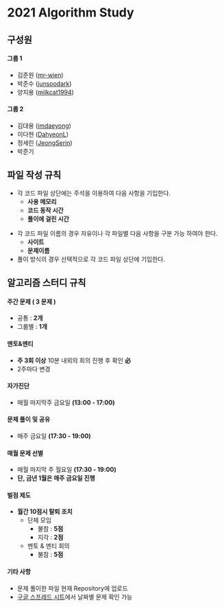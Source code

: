 # 2021 Algorithm Study
## 구성원
#### 그룹 1
- 김준원 ([mr-wien](https://github.com/Algorithm-2021/AlgorithmStudy/tree/master/mr-wien))
- 박준수 ([junsoodark](https://github.com/Algorithm-2021/AlgorithmStudy/tree/master/junsoodark))
- 양지용 ([milkcat1994](https://github.com/Algorithm-2021/AlgorithmStudy/tree/master/milkcat1994))
#### 그룹 2
- 김대용 ([imdaeyong](https://github.com/Algorithm-2021/AlgorithmStudy/tree/master/imdaeyong))
- 이다현 ([DahyeonL](https://github.com/Algorithm-2021/AlgorithmStudy/tree/master/DahyeonL))
- 정세린 ([JeongSerin](https://github.com/Algorithm-2021/AlgorithmStudy/tree/master/JeongSerin))
- 박준기

 

## 파일 작성 규칙
- 각 코드 파일 상단에는 주석을 이용하여 다음 사항을 기입한다. 
    - **사용 메모리**
    - **코드 동작 시간**
    - **풀이에 걸린 시간**
* 각 코드 파일 이름의 경우 자유이나 각 파일별 다음 사항을 구분 가능 하여야 한다.
    - **사이트**
    - **문제이름**
* 풀이 방식의 경우 선택적으로 각 코드 파일 상단에 기입한다.



## 알고리즘 스터디 규칙

#### 주간 문제  ( 3 문제 )
- 공통		  :  **2개**
- 그룹별      :  **1개**

#### 멘토&멘티
- **주 3회 이상** 10분 내외의 회의 진행 후 확인 **必**
- 2주마다 변경

#### 자가진단
- 매월 마지막주 금요일 **(13:00 - 17:00)**

#### 문제 풀이 및 공유
- 매주 금요일 **(17:30 - 19:00)**

#### 매월 문제 선별
- 매월 마지막 주 월요일 **(17:30 - 19:00)**
- **단, 금년 1월은 매주 금요일 진행**

#### 벌점 제도
- **월간 10점시 탈퇴 조치**
  - 단체 모임
    - 불참 : **5점**
    - 지각 : **2점**
  - 멘토 & 멘티 회의
    - 불참 : **5점**

 

#### 기타 사항
- 문제 풀이한 파일 현재 Repository에 업로드
- [구글 스프레드 시트](https://docs.google.com/spreadsheets/d/1EO8n87BPtKLv7OqOPdNjoXjhEfam5gkrbj6omKtyMWU/edit#gid=998207507)에서 날짜별 문제 확인 가능
